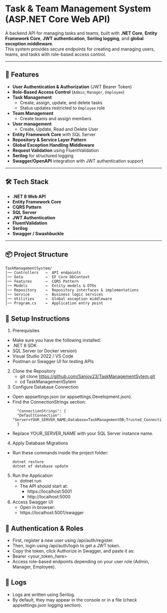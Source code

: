 # Task & Team Management System (ASP.NET Core Web API)

A backend API for managing tasks and teams, built with **.NET Core**, **Entity Framework Core**, **JWT authentication**, **Serilog logging**, and **global exception middleware**.  
This system provides secure endpoints for creating and managing users, teams, and tasks with role-based access control.

---

## 🚀 Features
- **User Authentication & Authorization** (JWT Bearer Token)
- **Role-Based Access Control** (`Admin`, `Manager`, `Employee`)
- **Task Management**
  - Create, assign, update, and delete tasks
  - Status updates restricted to `Employee` role
- **Team Management**
  - Create teams and assign members
- **User management**
  - Create, Update, Read and Delete User
- **Entity Framework Core** with SQL Server
- **Repository & Service Layer Pattern**
- **Global Exception Handling Middleware**
- **Request Validation** using FluentValidation
- **Serilog** for structured logging
- **Swagger/OpenAPI** integration with JWT authentication support

---

## 🛠️ Tech Stack
- **.NET 8 Web API**
- **Entity Framework Core**
- **CQRS Pattern**
- **SQL Server**
- **JWT Authentication**
- **FluentValidation**
- **Serilog**
- **Swagger / Swashbuckle**

---

## 📦 Project Structure
```
TaskManagementSystem/
│── Controllers   →  API endpoints
│── Data          →  EF Core DbContext
|── Features      →  CQRS Pattern 
│── Models        →  Entity models & DTOs
│── Repository    →  Repository interfaces & implementations
│── Service       →  Business logic services
│── Utilities     →  Global exception middleware
│── Program.cs    →  Application entry point
```


## 🔧 Setup Instructions
1. Prerequisites
- Make sure you have the following installed:
- .NET 8 SDK
- SQL Server (or Docker version)
- Visual Studio 2022 / VS Code
- Postman or Swagger UI for testing APIs

2. Clone the Repository
   - git clone https://github.com/Sanjoy23/TaskManagementSytem.git
   - cd TaskManagementSytem
3. Configure Database Connection
  - Open appsettings.json (or appsettings.Development.json).
  - Find the ConnectionStrings section:
    ```
      "ConnectionStrings": {
      "DefaultConnection": "Server=YOUR_SERVER_NAME;Database=TaskManagementDB;Trusted_Connection=True;TrustServerCertificate=True;"
      }
    ```
   - Replace YOUR_SERVER_NAME with your SQL Server instance name.
4. Apply Database Migrations
  - Run these commands inside the project folder:
    ```
    dotnet restore
    dotnet ef database update
    ```
5. Run the Application
    - dotnet run
   - The API should start at:
      - https://localhost:5001
      - http://localhost:5000
6. Access Swagger UI
    - Open in browser:
    - https://localhost:5001/swagger
   
## 🔑 Authentication & Roles

- First, register a new user using /api/auth/register.
- Then, login using /api/auth/login to get a JWT token.
- Copy the token, click Authorize in Swagger, and paste it as:
- Bearer <your_token_here>
- Access role-based endpoints depending on your user role (Admin, Manager, Employee).

## 📜 Logs
- Logs are written using Serilog.
- By default, they may appear in the console or in a file (check appsettings.json logging section).
                



